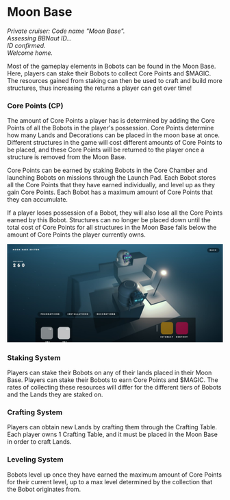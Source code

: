 # Moon Base

_Private cruiser: Code name "Moon Base"._\
_Assessing BBNaut ID..._ \
_ID confirmed._ \
_Welcome home._&#x20;

Most of the gameplay elements in Bobots can be found in the Moon Base. Here, players can stake their Bobots to collect Core Points and $MAGIC. The resources gained from staking can then be used to craft and build more structures, thus increasing the returns a player can get over time!

### **Core Points (CP)** <a href="#core-points" id="core-points"></a>

The amount of Core Points a player has is determined by adding the Core Points of all the Bobots in the player's possession. Core Points determine how many Lands and Decorations can be placed in the moon base at once. Different structures in the game will cost different amounts of Core Points to be placed, and these Core Points will be returned to the player once a structure is removed from the Moon Base.&#x20;

Core Points can be earned by staking Bobots in the Core Chamber and launching Bobots on missions through the Launch Pad. Each Bobot stores all the Core Points that they have earned individually, and level up as they gain Core Points. Each Bobot has a maximum amount of Core Points that they can accumulate.&#x20;

If a player loses possession of a Bobot, they will also lose all the Core Points earned by this Bobot. Structures can no longer be placed down until the total cost of Core Points for all structures in the Moon Base falls below the amount of Core Points the player currently owns.

![Moon Base Prototype](../../.gitbook/assets/moonbase.jpg)

### Staking System

Players can stake their Bobots on any of their lands placed in their Moon Base. Players can stake their Bobots to earn Core Points and $MAGIC. The rates of collecting these resources will differ for the different tiers of Bobots and the Lands they are staked on.

### Crafting System

Players can obtain new Lands by crafting them through the Crafting Table. Each player owns 1 Crafting Table, and it must be placed in the Moon Base in order to craft Lands.&#x20;

### Leveling System

Bobots level up once they have earned the maximum amount of Core Points for their current level, up to a max level determined by the collection that the Bobot originates from.&#x20;
